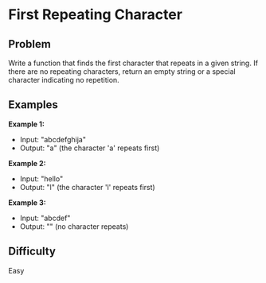 # First Repeating Character

## Problem
Write a function that finds the first character that repeats in a given string. If there are no repeating characters, return an empty string or a special character indicating no repetition.

## Examples
**Example 1:**
- Input: "abcdefghija"
- Output: "a" (the character 'a' repeats first)

**Example 2:**
- Input: "hello"
- Output: "l" (the character 'l' repeats first)

**Example 3:**
- Input: "abcdef"
- Output: "" (no character repeats)

## Difficulty
Easy